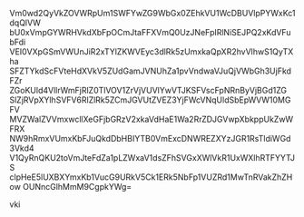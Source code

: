Vm0wd2QyVkZOVWRpUm1SWFYwZG9WbGx0ZEhkVU1WcDBUVlpPYWxKc1dqQlVW
bU0xVmpGYWRHVkdXbFpOCmJtaFFXVmQ0UzJNeFpIRlNiSEJPQ2xKdVFubFdi
VEI0VXpGSmVWUnJiR2xTYlZKWVEyc3dlRk5zUmxkaQpXR2hvVlhwS1QyTXha
SFZTYkdScFVteHdXVkV5ZUdGamJVNUhZa1pvVndwaVJuQjVWbGh3UjFkdFZr
ZGoKUld4VllrWmFjRlZ0TlVOV1ZrVjVUVlYwVTJKSFVscFpNRnByVjBGd1ZG
SlZjRVpXYlhSVFV6RlZlRk5ZCmJGVUtZVEZ3YjFWcVNqUldSbEpWVW10MGFV
MVZWalZVVmxwcllXeGFjbGRzV2xkaVdHaE1Wa2RrZDJGVwpXbkppUkZwWFRX
NW9hRmxVUmxKbFJuQkdDbHBIYTB0VmExcDNWREZXYzJGR1RsTldiWGd3Vkd4
V1QyRnQKU2toVmJteFdZa1pLZWxaV1dsZFhSVGxXWlVkR1UxWXlhRTFYYTJS
clpHeE5lUXBXYmxKb1VucG9URkV5Ck1ERk5NbFp1VUZRd1MwTnRVakZhZHow
OUNncGlhMmM9CgpkYWg=

vki